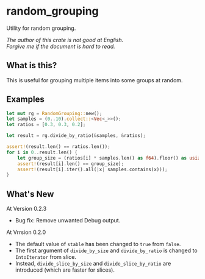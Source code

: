 random_grouping
===

Utility for random grouping.

*The author of this crate is not good at English.*  
*Forgive me if the document is hard to read.*

## What is this?

This is useful for grouping multiple items into some groups at random.

## Examples

```rust
let mut rg = RandomGrouping::new();
let samples = (0..10).collect::<Vec<_>>();
let ratios = [0.3, 0.3, 0.2];

let result = rg.divide_by_ratio(&samples, &ratios);

assert!(result.len() == ratios.len());
for i in 0..result.len() {
    let group_size = (ratios[i] * samples.len() as f64).floor() as usize;
    assert!(result[i].len() == group_size);
    assert!(result[i].iter().all(|x| samples.contains(x)));
}
```

## What's New

At Version 0.2.3

* Bug fix: Remove unwanted Debug output.

At Vrrsion 0.2.0

* The default value of `stable` has been changed to `true` from `false`.
* The first argument of `divide_by_size` and `divide_by_ratio` is changed to
  `IntoIterator` from slice.
* Instead, `divide_slice_by_size` and `divide_slice_by_ratio` are introduced
  (which are faster for slices).